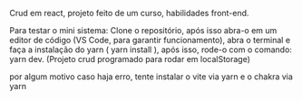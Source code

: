 Crud em react, projeto feito de um curso, habilidades front-end.

Para testar o mini sistema: Clone o repositório,
após isso abra-o em um editor de código (VS Code, para garantir funcionamento), 
abra o terminal e faça a instalação do yarn ( yarn install ),
após isso, rode-o com o comando: yarn dev.
(Projeto crud programado para rodar em localStorage)


por algum motivo caso haja erro, tente instalar o vite via yarn e o chakra via yarn

